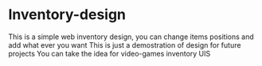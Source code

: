 # Inventory-design
This is a simple web inventory design, you can change items positions and add what ever you want
This is just a demostration of design for future projects
You can take the idea for video-games inventory UIS
